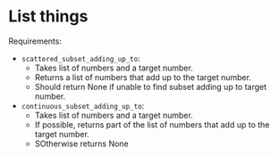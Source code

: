 # List things

Requirements:

- `scattered_subset_adding_up_to`:
  - Takes list of numbers and a target number.
  - Returns a list of numbers that add up to the target number.
  - Should return None if unable to find subset adding up to target number.
- `continuous_subset_adding_up_to`:
  - Takes list of numbers and a target number.
  - If possible, returns part of the list of numbers that add up to the target number.
  - SOtherwise returns None
